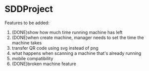 # SDDProject

Features to be added:
1. (DONE)show how much time running machine has left 
2. (DONE)when create machine, manager needs to set the time the machine takes
3. transfer QR code using svg instead of png
4. what happens when scanning a machine that's already running
5. mobile compatibility
6. (DONE)broken machine feature
